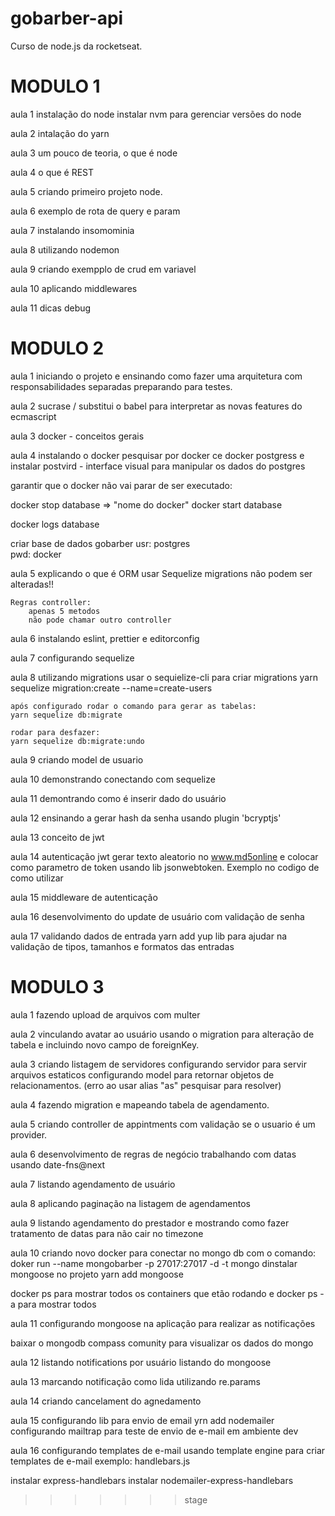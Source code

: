 # gobarber-api

Curso de node.js da rocketseat.

# MODULO 1

aula 1
instalação do node
instalar nvm para gerenciar versões do node

aula 2
intalação do yarn

aula 3
um pouco de teoria, o que é node

aula 4
o que é REST

aula 5
criando primeiro projeto node.

aula 6
exemplo de rota de query e param

aula 7
instalando insomominia

aula 8
utilizando nodemon

aula 9
criando exempplo de crud em variavel

aula 10
aplicando middlewares

aula 11
dicas debug

# MODULO 2

aula 1
iniciando o projeto e ensinando como fazer uma arquitetura com responsabilidades separadas preparando para testes.

aula 2
sucrase / substitui o babel para interpretar as novas features do ecmascript

aula 3
docker - conceitos gerais

aula 4
instalando o docker
pesquisar por docker ce
docker postgress e instalar
postvird - interface visual para manipular os dados do postgres

garantir que o docker não vai parar de ser executado:

docker stop database => "nome do docker"
docker start database

docker logs database

criar base de dados gobarber
usr: postgres  
pwd: docker

aula 5
explicando o que é ORM
usar Sequelize
migrations não podem ser alteradas!!

    Regras controller:
        apenas 5 metodos
        não pode chamar outro controller

aula 6
instalando eslint, prettier e editorconfig

aula 7
configurando sequelize

aula 8
utilizando migrations
usar o sequielize-cli para criar migrations
yarn sequelize migration:create --name=create-users

    após configurado rodar o comando para gerar as tabelas:
    yarn sequelize db:migrate

    rodar para desfazer:
    yarn sequelize db:migrate:undo

aula 9
criando model de usuario

aula 10
demonstrando conectando com sequelize

aula 11
demontrando como é inserir dado do usuário

aula 12
ensinando a gerar hash da senha
usando plugin 'bcryptjs'

aula 13
conceito de jwt

aula 14
autenticação jwt
gerar texto aleatorio no www.md5online e colocar como parametro de token
usando lib jsonwebtoken. Exemplo no codigo de como utilizar

aula 15
middleware de autenticação

aula 16
desenvolvimento do update de usuário com validação de senha

aula 17
validando dados de entrada
yarn add yup
lib para ajudar na validação de tipos, tamanhos e formatos das entradas

# MODULO 3

aula 1
fazendo upload de arquivos com multer

aula 2
vinculando avatar ao usuário usando o migration para alteração de tabela e incluindo novo campo de foreignKey.

aula 3
criando listagem de servidores
configurando servidor para servir arquivos estaticos
configurando model para retornar objetos de relacionamentos.
(erro ao usar alias "as" pesquisar para resolver)

aula 4
fazendo migration e mapeando tabela de agendamento.

aula 5
criando controller de appintments com validação se o usuario é um provider.

aula 6
desenvolvimento de regras de negócio
trabalhando com datas usando date-fns@next

aula 7
listando agendamento de usuário

aula 8
aplicando paginação na listagem de agendamentos

aula 9
listando agendamento do prestador e mostrando como fazer tratamento de datas para não cair no timezone

aula 10
criando novo docker para conectar no mongo db com o comando:
doker run --name mongobarber -p 27017:27017 -d -t mongo
dinstalar mongoose no projeto
yarn add mongoose

docker ps para mostrar todos os containers que etão rodando e docker ps -a para mostrar todos

aula 11
configurando mongoose na aplicação para realizar as notificações

baixar o mongodb compass comunity para visualizar os dados do mongo

aula 12
listando notifications por usuário listando do mongoose

aula 13
marcando notificação como lida utilizando re.params

aula 14
criando cancelament do agnedamento

aula 15
configurando lib para envio de email
yrn add nodemailer
configurando mailtrap para teste de envio de e-mail em ambiente dev

aula 16
configurando templates de e-mail
usando template engine para criar templates de e-mail
exemplo: handlebars.js

instalar express-handlebars
instalar nodemailer-express-handlebars

> > > > > > > stage
